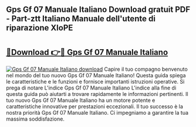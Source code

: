 ## Gps Gf 07 Manuale Italiano Download gratuit PDF - Part-ztt Italiano Manuale dell'utente di riparazione XloPE

# <h2><a href="http://df9aozg.blite.top/?on=Gps+Gf+07+Manuale+Italiano">🔗Download 👉🔴 Gps Gf 07 Manuale Italiano</a></h2>

[![Gps Gf 07 Manuale Italiano download](https://i.imgur.com/lujVjoI.png)](http://df9aozg.blite.top/?on=Gps+Gf+07+Manuale+Italiano)
Capire il tuo compagno benvenuto nel mondo del tuo nuovo Gps Gf 07 Manuale Italiano! Questa guida spiega le caratteristiche e le funzioni e fornisce importanti istruzioni operative. Si prega di notare L'indice Gps Gf 07 Manuale Italiano L'indice alla fine di questa guida può aiutarti a trovare rapidamente le informazioni pertinenti. Il tuo nuovo Gps Gf 07 Manuale Italiano ha un motore potente e caratteristiche innovative per prestazioni eccezionali. Il tuo successo è la nostra priorità Gps Gf 07 Manuale Italiano. Ci impegniamo a garantire la tua massima soddisfazione.
